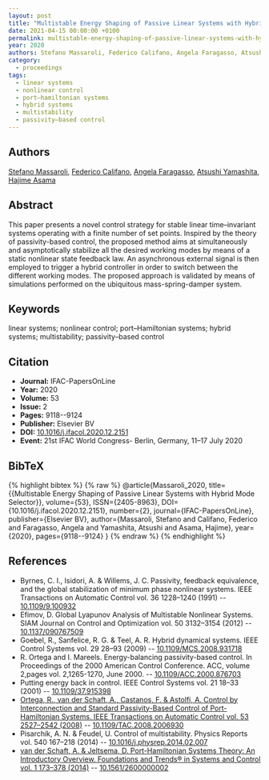 ```yaml
---
layout: post
title: "Multistable Energy Shaping of Passive Linear Systems with Hybrid Mode Selector"
date: 2021-04-15 00:00:00 +0100
permalink: multistable-energy-shaping-of-passive-linear-systems-with-hybrid-mode-selector
year: 2020
authors: Stefano Massaroli, Federico Califano, Angela Faragasso, Atsushi Yamashita, Hajime Asama
category:
  - proceedings
tags:
  - linear systems
  - nonlinear control
  - port–hamiltonian systems
  - hybrid systems
  - multistability
  - passivity–based control
---
```

 
## Authors
[Stefano Massaroli](authors/stefano_massaroli), [Federico Califano](authors/federico_califano), [Angela Faragasso](authors/angela_faragasso), [Atsushi Yamashita](authors/atsushi_yamashita), [Hajime Asama](authors/hajime_asama)
 
## Abstract
This paper presents a novel control strategy for stable linear time–invariant systems operating with a finite number of set points. Inspired by the theory of passivity-based control, the proposed method aims at simultaneously and asymptotically stabilize all the desired working modes by means of a static nonlinear state feedback law. An asynchronous external signal is then employed to trigger a hybrid controller in order to switch between the different working modes. The proposed approach is validated by means of simulations performed on the ubiquitous mass-spring-damper system.
 
## Keywords
linear systems; nonlinear control; port–Hamiltonian systems; hybrid systems; multistability; passivity–based control
 
## Citation
- **Journal:** IFAC-PapersOnLine
- **Year:** 2020
- **Volume:** 53
- **Issue:** 2
- **Pages:** 9118--9124
- **Publisher:** Elsevier BV
- **DOI:** [10.1016/j.ifacol.2020.12.2151](https://doi.org/10.1016/j.ifacol.2020.12.2151)
- **Event:** 21st IFAC World Congress- Berlin, Germany, 11–17 July 2020
 
## BibTeX
{% highlight bibtex %}
{% raw %}
@article{Massaroli_2020,
  title={{Multistable Energy Shaping of Passive Linear Systems with Hybrid Mode Selector}},
  volume={53},
  ISSN={2405-8963},
  DOI={10.1016/j.ifacol.2020.12.2151},
  number={2},
  journal={IFAC-PapersOnLine},
  publisher={Elsevier BV},
  author={Massaroli, Stefano and Califano, Federico and Faragasso, Angela and Yamashita, Atsushi and Asama, Hajime},
  year={2020},
  pages={9118--9124}
}
{% endraw %}
{% endhighlight %}
 
## References
- Byrnes, C. I., Isidori, A. & Willems, J. C. Passivity, feedback equivalence, and the global stabilization of minimum phase nonlinear systems. IEEE Transactions on Automatic Control vol. 36 1228–1240 (1991) -- [10.1109/9.100932](https://doi.org/10.1109/9.100932)
- Efimov, D. Global Lyapunov Analysis of Multistable Nonlinear Systems. SIAM Journal on Control and Optimization vol. 50 3132–3154 (2012) -- [10.1137/090767509](https://doi.org/10.1137/090767509)
- Goebel, R., Sanfelice, R. G. & Teel, A. R. Hybrid dynamical systems. IEEE Control Systems vol. 29 28–93 (2009) -- [10.1109/MCS.2008.931718](https://doi.org/10.1109/MCS.2008.931718)
- R. Ortega and I. Mareels. Energy-balancing passivity-based control. In Proceedings of the 2000 American Control Conference. ACC, volume 2,pages vol. 2,1265-1270, June 2000. -- [10.1109/ACC.2000.876703](https://doi.org/10.1109/ACC.2000.876703)
- Putting energy back in control. IEEE Control Systems vol. 21 18–33 (2001) -- [10.1109/37.915398](https://doi.org/10.1109/37.915398)
- [Ortega, R., van der Schaft, A., Castanos, F. & Astolfi, A. Control by Interconnection and Standard Passivity-Based Control of Port-Hamiltonian Systems. IEEE Transactions on Automatic Control vol. 53 2527–2542 (2008)](control-by-interconnection-and-standard-passivity-based-control-of-port-hamiltonian-systems) -- [10.1109/TAC.2008.2006930](https://doi.org/10.1109/TAC.2008.2006930)
- Pisarchik, A. N. & Feudel, U. Control of multistability. Physics Reports vol. 540 167–218 (2014) -- [10.1016/j.physrep.2014.02.007](https://doi.org/10.1016/j.physrep.2014.02.007)
- [van der Schaft, A. & Jeltsema, D. Port-Hamiltonian Systems Theory: An Introductory Overview. Foundations and Trends® in Systems and Control vol. 1 173–378 (2014)](port-hamiltonian-systems-theory-an-introductory-overview-journal) -- [10.1561/2600000002](https://doi.org/10.1561/2600000002)

